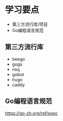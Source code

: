 # 学习要点
- 第三方流行库/项目
- Go编程语言规范

## 第三方流行库
- beego
- gogs
- nsq
- gobot
- hugo
- caddy


## Go编程语言规范
 <https://go-zh.org/ref/spec>
